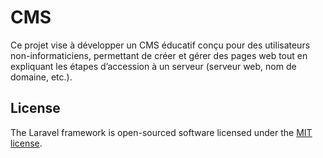 
# CMS
Ce projet vise à développer un CMS éducatif conçu pour des utilisateurs non-informaticiens, permettant de créer et gérer des pages web tout en expliquant les étapes d’accession à un serveur (serveur web, nom de domaine, etc.).



## License

The Laravel framework is open-sourced software licensed under the [MIT license](https://opensource.org/licenses/MIT).



